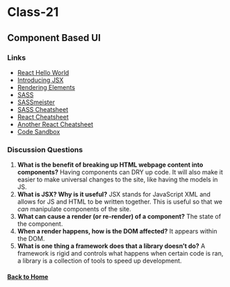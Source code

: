 # Class-21
## Component Based UI

### Links
- [React Hello World](https://reactjs.org/docs/hello-world.html)
- [Introducing JSX](https://reactjs.org/docs/introducing-jsx.html)
- [Rendering Elements](https://reactjs.org/docs/rendering-elements.html)
- [SASS](https://sass-lang.com/)
- [SASSmeister](https://www.sassmeister.com/)
- [SASS Cheatsheet](https://devhints.io/sass)
- [React Cheatsheet](https://devhints.io/react)
- [Another React Cheatsheet](https://reactcheatsheet.com/)
- [Code Sandbox](https://codesandbox.io/index2)


### Discussion Questions
1. **What is the benefit of breaking up HTML webpage content into components?** Having components can DRY up code. It will also make it easier to make universal changes to the site, like having the models in JS.
2. **What is JSX? Why is it useful?** JSX stands for JavaScript XML and allows for JS and HTML to be written together. This is useful so that we _can_ manipulate components of the site.
3. **What can cause a render (or re-render) of a component?** The state of the component.
4. **When a render happens, how is the DOM affected?** It appears within the DOM.
5. **What is one thing a framework does that a library doesn’t do?** A framework is rigid and controls what happens when certain code is ran, a library is a collection of tools to speed up development.


#### [Back to Home](README.md)